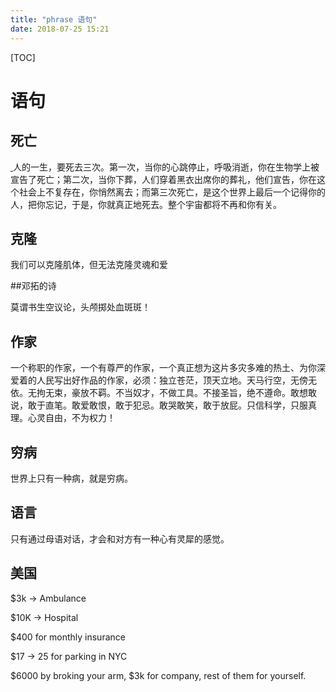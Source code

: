 ```yaml
---
title: "phrase 语句"
date: 2018-07-25 15:21
---
```




[TOC]



# 语句



## 死亡

[ ](orpheus://orpheus/pub/app.html#/m/personal/?uid=311313383)人的一生，要死去三次。第一次，当你的心跳停止，呼吸消逝，你在生物学上被宣告了死亡；第二次，当你下葬，人们穿着黑衣出席你的葬礼，他们宣告，你在这个社会上不复存在，你悄然离去；而第三次死亡，是这个世界上最后一个记得你的人，把你忘记，于是，你就真正地死去。整个宇宙都将不再和你有关。



## 克隆

我们可以克隆肌体，但无法克隆灵魂和爱



##邓拓的诗

莫谓书生空议论，头颅掷处血斑斑！



## 作家

一个称职的作家，一个有尊严的作家，一个真正想为这片多灾多难的热土、为你深爱着的人民写出好作品的作家，必须：独立苍茫，顶天立地。天马行空，无傍无依。无拘无束，豪放不羁。不当奴才，不做工具。不接圣旨，绝不遵命。敢想敢说，敢于直笔。敢爱敢恨，敢于犯忌。敢哭敢笑，敢于放屁。只信科学，只服真理。心灵自由，不为权力！



## 穷病

世界上只有一种病，就是穷病。



## 语言

只有通过母语对话，才会和对方有一种心有灵犀的感觉。



## 美国

$3k -> Ambulance

$10K -> Hospital 

$400 for monthly insurance 

$17 -> 25 for parking in NYC

\$6000 by broking your arm, \$3k for company, rest of them for yourself.

